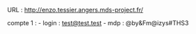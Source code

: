 URL : http://enzo.tessier.angers.mds-project.fr/

compte 1 : 
    - login : test@test.test
    - mdp : @by&Fm@izys#THS3


